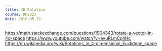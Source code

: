 ```yaml
---
title: 4D Rotation
course: DH2323
date: 2018-05-19
---
```


https://math.stackexchange.com/questions/1904343/rotate-a-vector-in-4d-space
https://www.youtube.com/watch?v=eyuRLmCphHc
https://en.wikipedia.org/wiki/Rotations_in_4-dimensional_Euclidean_space
